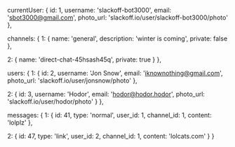 currentUser: {
  id: 1,
  username: 'slackoff-bot3000',
  email: 'sbot3000@gmail.com',
  photo_url: 'slackoff.io/user/slackoff-bot3000/photo'
},

channels: {
  1: {
    name: 'general',
    description: 'winter is coming',
    private: false
  },

  2: {
    name: 'direct-chat-45hsash45q',
    private: true
  }
},

users: {
  1: {
    id: 2,
    username: 'Jon Snow',
    email: 'iknownothing@gmail.com',
    photo_url: 'slackoff.io/user/jonsnow/photo'
  },

  2: {
    id: 3,
    username: 'Hodor',
    email: 'hodor@hodor.hodor',
    photo_url: 'slackoff.io/user/hodor/photo'
  }
},

messages: {
  1: {
    id: 41,
    type: 'normal',
    user_id: 1,
    channel_id: 1,
    content: 'lolplz'
  },

  2: {
    id: 47,
    type: 'link',
    user_id: 2,
    channel_id: 1,
    content: 'lolcats.com'
  }
}
